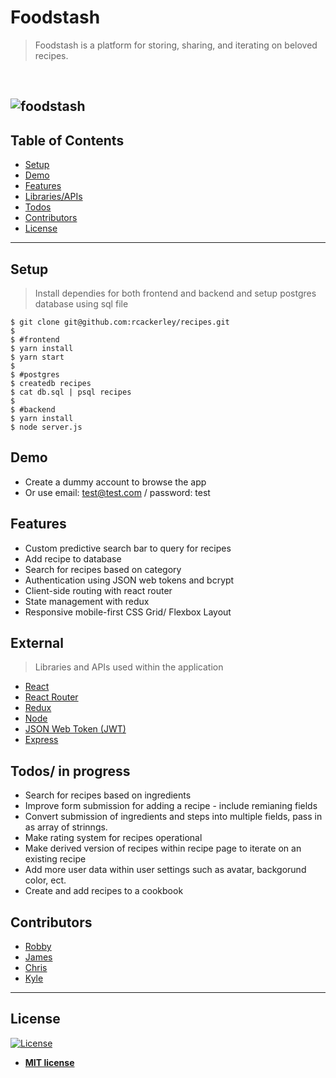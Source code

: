 # Foodstash

> Foodstash is a platform for storing, sharing, and iterating on beloved recipes.
<br>

![foodstash](https://user-images.githubusercontent.com/19500679/39670024-25e3a836-50c9-11e8-943c-3f9887be8bda.png)
---

## Table of Contents
- [Setup](#setup)
- [Demo](#demo)
- [Features](#features)
- [Libraries/APIs](#external)
- [Todos](#todos)
- [Contributors](#contributors)
- [License](#license)

---
## Setup

> Install dependies for both frontend and backend and setup postgres database using sql file
```shell
$ git clone git@github.com:rcackerley/recipes.git
$
$ #frontend
$ yarn install 
$ yarn start
$
$ #postgres
$ createdb recipes 
$ cat db.sql | psql recipes
$
$ #backend
$ yarn install 
$ node server.js

```
## Demo
* Create a dummy account to browse the app
* Or use email: test@test.com / password: test

## Features

* Custom predictive search bar to query for recipes
* Add recipe to database
* Search for recipes based on category
* Authentication using JSON web tokens and bcrypt
* Client-side routing with react router
* State management with redux
* Responsive mobile-first CSS Grid/ Flexbox Layout

## External
> Libraries and APIs used within the application
* [React](https://reactjs.org/)
* [React Router](https://github.com/ReactTraining/react-router)
* [Redux](https://redux.js.org/)
* [Node](https://nodejs.org/)
* [JSON Web Token (JWT)](https://jwt.io/)
* [Express](https://expressjs.com/)


## Todos/ in progress
* Search for recipes based on ingredients
* Improve form submission for adding a recipe - include remianing fields
* Convert submission of ingredients and steps into multiple fields, pass in as array of strinngs.
* Make rating system for recipes operational
* Make derived version of recipes within recipe page to iterate on an existing recipe
* Add more user data within user settings such as avatar, backgorund color, ect.
* Create and add recipes to a cookbook

## Contributors
* [Robby](https://github.com/rcackerley)
* [James](https://github.com/jamesnmcdowell)
* [Chris](https://github.com/chrisgoodell)
* [Kyle](https://github.com/kbooth1000)

---

## License

[![License](http://img.shields.io/:license-mit-blue.svg?style=flat-square)](http://badges.mit-license.org)

- **[MIT license](https://github.com/jamesnmcdowell/griddle/blob/master/LICENSE)**
